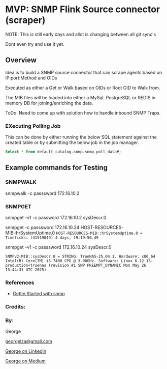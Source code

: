 # MVP: SNMP Flink Source connector (scraper)

NOTE: This is still early days and allot is changing between all git sync's

Dont even try and use it yet.


## Overview

Idea is to build a SNMP source connector that can scrape agents based on IP:port:Method and OIDs

Executed as either a Get or Walk based on OIDs or Root OID to Walk from.

The MIB files will be loaded into either a MySql. PostgreSQL or REDIS in memory DB for joining/enriching the data.


ToDo: Need to come up with solution how to handle inbound SNMP Traps.


### EXecuting Polling Job

This can be done by either running the below SQL statement against the created table or by submitting the below job in the job manager.

```SQL
Select * from default_catalog.snmp.snmp_poll_data#;
```



## Example commands for Testing

### SNMPWALK

snmpwalk -c passsword 172.16.10.2

### SNMPGET

snmpget -v1 -c password 172.16.10.2 sysDescr.0

snmpget -c passsword 172.16.10.24 HOST-RESOURCES-MIB::hrSystemUptime.0
`HOST-RESOURCES-MIB::hrSystemUptime.0 = Timeticks: (41519049) 4 days, 19:19:50.49`


snmpget -v1 -c passsword 172.16.10.24 sysDescr.0

`SNMPv2-MIB::sysDescr.0 = STRING: TrueNAS-25.04.1. Hardware: x86_64 Intel(R) Core(TM) i5-7400 CPU @ 3.00GHz. Software: Linux 6.12.15-production+truenas (revision #1 SMP PREEMPT_DYNAMIC Mon May 26 13:44:31 UTC 2025)`


### References

- [Gettin Started with snmp](https://www.easysnmp.com/tutorial/getting-snmp-data/)



### Credits:



### By:

George

[georgelza@gmail.com](georgelza@gmail.com)

[George on Linkedin](https://www.linkedin.com/in/george-leonard-945b502/)

[George on Medium](https://medium.com/@georgelza)
